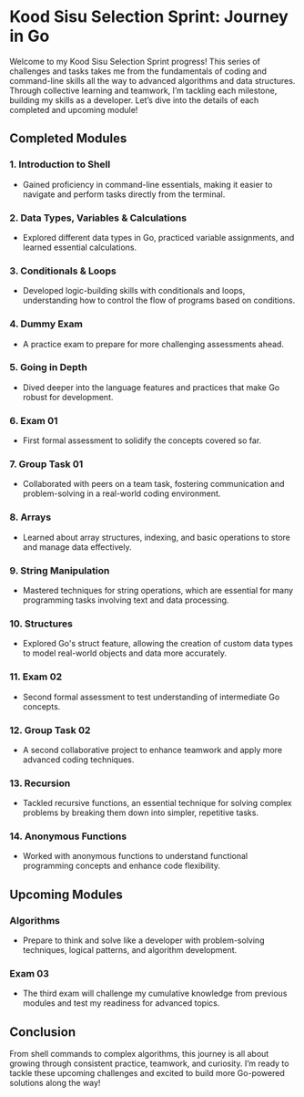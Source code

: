 # Kood Sisu Selection Sprint: Journey in Go

Welcome to my Kood Sisu Selection Sprint progress! This series of challenges and tasks takes me from the fundamentals of coding and command-line skills all the way to advanced algorithms and data structures. Through collective learning and teamwork, I’m tackling each milestone, building my skills as a developer. Let’s dive into the details of each completed and upcoming module!

## Completed Modules

### 1. Introduction to Shell
- Gained proficiency in command-line essentials, making it easier to navigate and perform tasks directly from the terminal.

### 2. Data Types, Variables & Calculations
- Explored different data types in Go, practiced variable assignments, and learned essential calculations.

### 3. Conditionals & Loops
- Developed logic-building skills with conditionals and loops, understanding how to control the flow of programs based on conditions.

### 4. Dummy Exam
- A practice exam to prepare for more challenging assessments ahead.

### 5. Going in Depth
- Dived deeper into the language features and practices that make Go robust for development.

### 6. Exam 01
- First formal assessment to solidify the concepts covered so far.

### 7. Group Task 01
- Collaborated with peers on a team task, fostering communication and problem-solving in a real-world coding environment.

### 8. Arrays
- Learned about array structures, indexing, and basic operations to store and manage data effectively.

### 9. String Manipulation
- Mastered techniques for string operations, which are essential for many programming tasks involving text and data processing.

### 10. Structures
- Explored Go's struct feature, allowing the creation of custom data types to model real-world objects and data more accurately.

### 11. Exam 02
- Second formal assessment to test understanding of intermediate Go concepts.

### 12. Group Task 02
- A second collaborative project to enhance teamwork and apply more advanced coding techniques.

### 13. Recursion
- Tackled recursive functions, an essential technique for solving complex problems by breaking them down into simpler, repetitive tasks.

### 14. Anonymous Functions
- Worked with anonymous functions to understand functional programming concepts and enhance code flexibility.

## Upcoming Modules

### Algorithms
- Prepare to think and solve like a developer with problem-solving techniques, logical patterns, and algorithm development.

### Exam 03
- The third exam will challenge my cumulative knowledge from previous modules and test my readiness for advanced topics.

## Conclusion
From shell commands to complex algorithms, this journey is all about growing through consistent practice, teamwork, and curiosity. I’m ready to tackle these upcoming challenges and excited to build more Go-powered solutions along the way!
